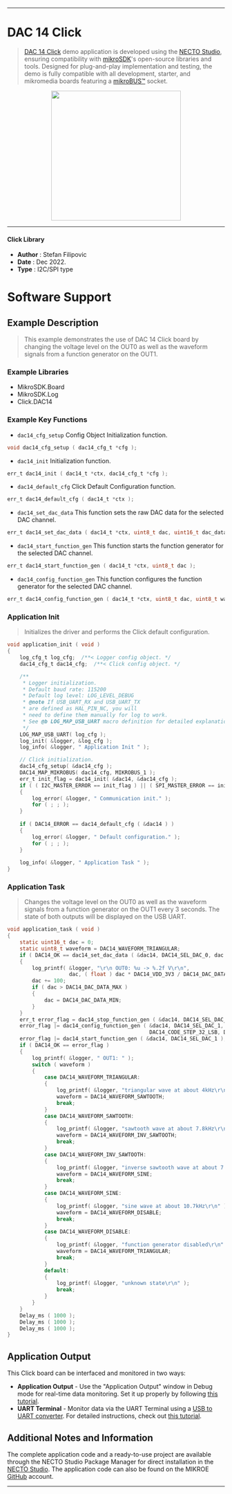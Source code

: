 
---
# DAC 14 Click

> [DAC 14 Click](https://www.mikroe.com/?pid_product=MIKROE-5525) demo application is developed using
the [NECTO Studio](https://www.mikroe.com/necto), ensuring compatibility with [mikroSDK](https://www.mikroe.com/mikrosdk)'s
open-source libraries and tools. Designed for plug-and-play implementation and testing, the demo is fully compatible with
all development, starter, and mikromedia boards featuring a [mikroBUS&trade;](https://www.mikroe.com/mikrobus) socket.

<p align="center">
  <img src="https://www.mikroe.com/?pid_product=MIKROE-5525&image=1" height=300px>
</p>

---

#### Click Library

- **Author**        : Stefan Filipovic
- **Date**          : Dec 2022.
- **Type**          : I2C/SPI type

# Software Support

## Example Description

> This example demonstrates the use of DAC 14 Click board by changing the voltage level
on the OUT0 as well as the waveform signals from a function generator on the OUT1.

### Example Libraries

- MikroSDK.Board
- MikroSDK.Log
- Click.DAC14

### Example Key Functions

- `dac14_cfg_setup` Config Object Initialization function.
```c
void dac14_cfg_setup ( dac14_cfg_t *cfg );
```

- `dac14_init` Initialization function.
```c
err_t dac14_init ( dac14_t *ctx, dac14_cfg_t *cfg );
```

- `dac14_default_cfg` Click Default Configuration function.
```c
err_t dac14_default_cfg ( dac14_t *ctx );
```

- `dac14_set_dac_data` This function sets the raw DAC data for the selected DAC channel.
```c
err_t dac14_set_dac_data ( dac14_t *ctx, uint8_t dac, uint16_t dac_data );
```

- `dac14_start_function_gen` This function starts the function generator for the selected DAC channel.
```c
err_t dac14_start_function_gen ( dac14_t *ctx, uint8_t dac );
```

- `dac14_config_function_gen` This function configures the function generator for the selected DAC channel.
```c
err_t dac14_config_function_gen ( dac14_t *ctx, uint8_t dac, uint8_t waveform, uint8_t code_step, uint8_t slew_rate );
```

### Application Init

> Initializes the driver and performs the Click default configuration.

```c
void application_init ( void )
{
    log_cfg_t log_cfg;  /**< Logger config object. */
    dac14_cfg_t dac14_cfg;  /**< Click config object. */

    /** 
     * Logger initialization.
     * Default baud rate: 115200
     * Default log level: LOG_LEVEL_DEBUG
     * @note If USB_UART_RX and USB_UART_TX 
     * are defined as HAL_PIN_NC, you will 
     * need to define them manually for log to work. 
     * See @b LOG_MAP_USB_UART macro definition for detailed explanation.
     */
    LOG_MAP_USB_UART( log_cfg );
    log_init( &logger, &log_cfg );
    log_info( &logger, " Application Init " );

    // Click initialization.
    dac14_cfg_setup( &dac14_cfg );
    DAC14_MAP_MIKROBUS( dac14_cfg, MIKROBUS_1 );
    err_t init_flag = dac14_init( &dac14, &dac14_cfg );
    if ( ( I2C_MASTER_ERROR == init_flag ) || ( SPI_MASTER_ERROR == init_flag ) )
    {
        log_error( &logger, " Communication init." );
        for ( ; ; );
    }
    
    if ( DAC14_ERROR == dac14_default_cfg ( &dac14 ) )
    {
        log_error( &logger, " Default configuration." );
        for ( ; ; );
    }
    
    log_info( &logger, " Application Task " );
}
```

### Application Task

> Changes the voltage level on the OUT0 as well as the waveform signals from a function
generator on the OUT1 every 3 seconds. The state of both outputs will be displayed on the USB UART.

```c
void application_task ( void )
{
    static uint16_t dac = 0;
    static uint8_t waveform = DAC14_WAVEFORM_TRIANGULAR;
    if ( DAC14_OK == dac14_set_dac_data ( &dac14, DAC14_SEL_DAC_0, dac ) )
    {
        log_printf( &logger, "\r\n OUT0: %u -> %.2f V\r\n", 
                    dac, ( float ) dac * DAC14_VDD_3V3 / DAC14_DAC_DATA_MAX );
        dac += 100;
        if ( dac > DAC14_DAC_DATA_MAX )
        {
            dac = DAC14_DAC_DATA_MIN;
        }
    }
    err_t error_flag = dac14_stop_function_gen ( &dac14, DAC14_SEL_DAC_1 );
    error_flag |= dac14_config_function_gen ( &dac14, DAC14_SEL_DAC_1, waveform,
                                              DAC14_CODE_STEP_32_LSB, DAC14_SLEW_RATE_4_US );
    error_flag |= dac14_start_function_gen ( &dac14, DAC14_SEL_DAC_1 );
    if ( DAC14_OK == error_flag )
    {
        log_printf( &logger, " OUT1: " );
        switch ( waveform )
        {
            case DAC14_WAVEFORM_TRIANGULAR:
            {
                log_printf( &logger, "triangular wave at about 4kHz\r\n" );
                waveform = DAC14_WAVEFORM_SAWTOOTH;
                break;
            }
            case DAC14_WAVEFORM_SAWTOOTH:
            {
                log_printf( &logger, "sawtooth wave at about 7.8kHz\r\n" );
                waveform = DAC14_WAVEFORM_INV_SAWTOOTH;
                break;
            }
            case DAC14_WAVEFORM_INV_SAWTOOTH:
            {
                log_printf( &logger, "inverse sawtooth wave at about 7.8kHz\r\n" );
                waveform = DAC14_WAVEFORM_SINE;
                break;
            }
            case DAC14_WAVEFORM_SINE:
            {
                log_printf( &logger, "sine wave at about 10.7kHz\r\n" );
                waveform = DAC14_WAVEFORM_DISABLE;
                break;
            }
            case DAC14_WAVEFORM_DISABLE:
            {
                log_printf( &logger, "function generator disabled\r\n" );
                waveform = DAC14_WAVEFORM_TRIANGULAR;
                break;
            }
            default:
            {
                log_printf( &logger, "unknown state\r\n" );
                break;
            }
        }
    }
    Delay_ms ( 1000 );
    Delay_ms ( 1000 );
    Delay_ms ( 1000 );
}
```

## Application Output

This Click board can be interfaced and monitored in two ways:
- **Application Output** - Use the "Application Output" window in Debug mode for real-time data monitoring.
Set it up properly by following [this tutorial](https://www.youtube.com/watch?v=ta5yyk1Woy4).
- **UART Terminal** - Monitor data via the UART Terminal using
a [USB to UART converter](https://www.mikroe.com/click/interface/usb?interface*=uart,uart). For detailed instructions,
check out [this tutorial](https://help.mikroe.com/necto/v2/Getting%20Started/Tools/UARTTerminalTool).

## Additional Notes and Information

The complete application code and a ready-to-use project are available through the NECTO Studio Package Manager for 
direct installation in the [NECTO Studio](https://www.mikroe.com/necto). The application code can also be found on
the MIKROE [GitHub](https://github.com/MikroElektronika/mikrosdk_click_v2) account.

---
